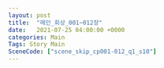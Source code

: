 ```yaml
---
layout: post
title:  "메인_회상_001~012장"
date:   2021-07-25 04:00:00 +0000
categories: Main
Tags: Story Main
SceneCode: ["scene_skip_cp001-012_q1_s10"]
---
```

